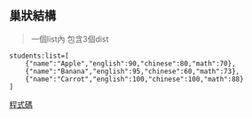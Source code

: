 ## 巢狀結構
>一個list內 包含3個dist
```
students:list=[
    {"name":"Apple","english":90,"chinese":80,"math":70},
    {"name":"Banana","english":95,"chinese":60,"math":73},
    {"name":"Carrot","english":100,"chinese":100,"math":88}
]
```
[程式碼](./_complex.ipynb)